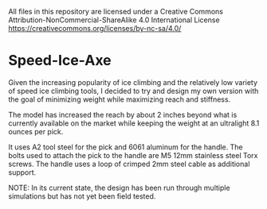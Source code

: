 All files in this repository are licensed under a Creative Commons Attribution-NonCommercial-ShareAlike 4.0 International License
https://creativecommons.org/licenses/by-nc-sa/4.0/

# Speed-Ice-Axe
Given the increasing popularity of ice climbing and the relatively low variety of speed ice climbing tools, I decided to try and design my own version with the goal of minimizing weight while maximizing reach and stiffness.

The model has increased the reach by about 2 inches beyond what is currently available on the market while keeping the weight at an ultralight 8.1 ounces per pick.

It uses A2 tool steel for the pick and 6061 aluminum for the handle. The bolts used to attach the pick to the handle are M5 12mm stainless steel Torx screws. The handle uses a loop of crimped 2mm steel cable as additional support.

NOTE: In its current state, the design has been run through multiple simulations but has not yet been field tested.
